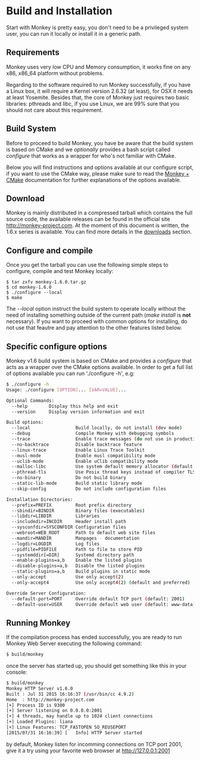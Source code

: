 # Build and Installation

Start with Monkey is pretty easy, you don't need to be a privileged system user, you can run it locally or install it in a generic path.

## Requirements

Monkey uses very low CPU and Memory consumption, it works fine on any x86, x86_64 platform without problems.

Regarding to the software required to run Monkey successfully, if you have a Linux box, it will require a Kernel version 2.6.32 (at least), for OSX it needs at least Yosemite. Besides that, the core of Monkey just requires two basic libraries: pthreads and libc, if you use Linux, we are 99% sure that you should not care about this requirement.

## Build System

Before to proceed to build Monkey, you have be aware that the build system is based on CMake and we _optionally_ provides a bash script called _configure_ that works as a wrapper for who's not familiar with CMake.

Below you will find instructions and options available at our configure script, if you want to use the CMake way, please make sure to read the [Monkey + CMake](cmake_options.md) documentation for further explanations of the options available.


## Download

Monkey is mainly distributed in a compressed tarball which contains the full source code, the available releases can be found in the official site http://monkey-project.com. At the moment of this document is written, the 1.6.x series is available. You can find more details in the [downloads](http://monkey-project.com/downloads) section.

## Configure and compile

Once you get the tarball you can use the following simple steps to configure, compile and test Monkey locally:

```shell
$ tar zxfv monkey-1.6.0.tar.gz
$ cd monkey-1.6.0
$ ./configure --local
$ make
```

The _--local_ option instruct the build system to operate locally without the need of installing something outside of the current path (_make install_ is __not__ necessary). If you want to proceed with common options for installing, do not use that feautre and pay attention to the other features listed below.

## Specific configure options

Monkey v1.6 build system is based on CMake and provides a _configure_ that acts as a wrapper over the CMake options available. In order to get a full list of options available you can run './configure -h', e.g:

```bash
$ ./configure -h
Usage: ./configure [OPTION]... [VAR=VALUE]...

Optional Commands:
  --help        Display this help and exit
  --version     Display version information and exit

Build options:
  --local                 Build locally, do not install (dev mode)
  --debug                 Compile Monkey with debugging symbols
  --trace                 Enable trace messages (do not use in production)
  --no-backtrace          Disable backtrace feature
  --linux-trace           Enable Linux Trace Toolkit
  --musl-mode             Enable musl compatibility mode
  --uclib-mode            Enable uClib compatibility mode
  --malloc-libc           Use system default memory allocator (default is jemalloc)
  --pthread-tls           Use Posix thread keys instead of compiler TLS
  --no-binary             Do not build binary
  --static-lib-mode       Build static library mode
  --skip-config           Do not include configuration files

Installation Directories:
  --prefix=PREFIX         Root prefix directory
  --sbindir=BINDIR        Binary files (executables)
  --libdir=LIBDIR         Libraries
  --includedir=INCDIR     Header install path
  --sysconfdir=SYSCONFDIR Configuration files
  --webroot=WEB_ROOT      Path to default web site files
  --mandir=MANDIR         Manpages - documentation
  --logdir=LOGDIR         Log files
  --pidfile=PIDFILE       Path to file to store PID
  --systemddir[=DIR]      Systemd directory path
  --enable-plugins=a,b    Enable the listed plugins
  --disable-plugins=a,b   Disable the listed plugins
  --static-plugins=a,b    Build plugins in static mode
  --only-accept           Use only accept(2)
  --only-accept4          Use only accept4(2) (default and preferred)

Override Server Configuration:
  --default-port=PORT     Override default TCP port (default: 2001)
  --default-user=USER     Override default web user (default: www-data)
```

## Running Monkey

If the compilation process has ended successfully, you are ready to run Monkey Web Server executing the following command:

```bash
$ build/monkey
```

once the server has started up, you should get something like this in your console:

```bash
$ build/monkey
Monkey HTTP Server v1.6.0
Built : Jul 31 2015 16:16:37 (/usr/bin/cc 4.9.2)
Home  : http://monkey-project.com
[+] Process ID is 9300
[+] Server listening on 0.0.0.0:2001
[+] 4 threads, may handle up to 1024 client connections
[+] Loaded Plugins: liana
[+] Linux Features: TCP_FASTOPEN SO_REUSEPORT
[2015/07/31 16:16:39] [   Info] HTTP Server started
```

by default, Monkey listen for incomming connections on TCP port 2001, give it a try using your favorite web browser at http://127.0.0.1:2001
